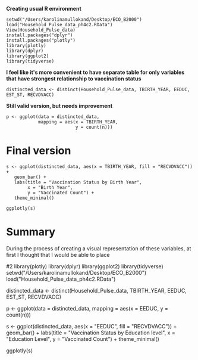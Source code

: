 **Creating usual R environment**

```
setwd("/Users/karolinamullokand/Desktop/ECO_B2000")
load("Household_Pulse_data_ph4c2.RData")
View(Household_Pulse_data)
install.packages("dplyr")
install.packages("plotly")
library(plotly)
library(dplyr)
library(ggplot2)
library(tidyverse)
```

**I feel like it's more convenient to have separate table for only variables that have strongest relationship to vaccination status**

```
distincted_data <- distinct(Household_Pulse_data, TBIRTH_YEAR, EEDUC, EST_ST, RECVDVACC)
```
**Still valid version, but needs improvement**

```
p <- ggplot(data = distincted_data,
            mapping = aes(x = TBIRTH_YEAR,
                          y = count(n)))
```

# Final version

```
s <- ggplot(distincted_data, aes(x = TBIRTH_YEAR, fill = "RECVDVACC")) +
   geom_bar() +
   labs(title = "Vaccination Status by Birth Year",
        x = "Birth Year",
        y = "Vaccinated Count") +
   theme_minimal()
 
ggplotly(s)
```

# Summary
During the process of creating a visual representation of these variables, at first I thought that I would be able to place 






#2
library(plotly)
library(dplyr)
library(ggplot2)
library(tidyverse)
setwd("/Users/karolinamullokand/Desktop/ECO_B2000")
load("Household_Pulse_data_ph4c2.RData")

distincted_data <- distinct(Household_Pulse_data, TBIRTH_YEAR, EEDUC, EST_ST, RECVDVACC)

p <- ggplot(data = distincted_data,
            mapping = aes(x = EEDUC,
                          y = count(n)))

s <- ggplot(distincted_data, aes(x = "EEDUC", fill = "RECVDVACC")) +
  geom_bar() +
  labs(title = "Vaccination Status by Education level",
       x = "Education Level",
       y = "Vaccinated Count") +
  theme_minimal()

ggplotly(s)

